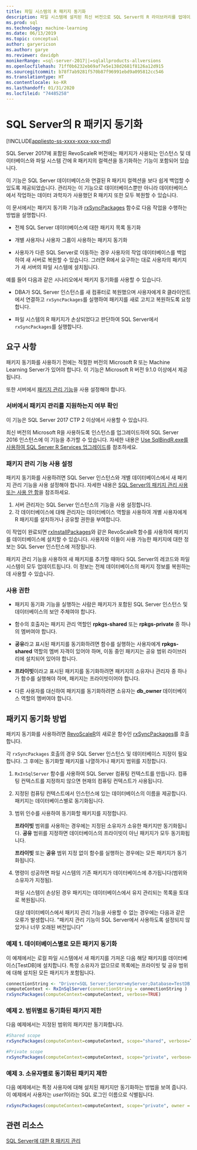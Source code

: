 ```yaml
---
title: 파일 시스템의 R 패키지 동기화
description: 파일 시스템에 설치된 최신 버전으로 SQL Server의 R 라이브러리를 업데이트합니다.
ms.prod: sql
ms.technology: machine-learning
ms.date: 06/13/2019
ms.topic: conceptual
author: garyericson
ms.author: garye
ms.reviewer: davidph
monikerRange: =sql-server-2017||=sqlallproducts-allversions
ms.openlocfilehash: 71ff0b6232eb69af7e5e138d2681f8126a12d915
ms.sourcegitcommit: b78f7ab9281f570b87f96991ebd9a095812cc546
ms.translationtype: HT
ms.contentlocale: ko-KR
ms.lasthandoff: 01/31/2020
ms.locfileid: "74485258"
---
```

# <a name="r-package-synchronization-for-sql-server"></a>SQL Server의 R 패키지 동기화
[!INCLUDE[appliesto-ss-xxxx-xxxx-xxx-md](../../includes/appliesto-ss-xxxx-xxxx-xxx-md.md)]

SQL Server 2017에 포함된 RevoScaleR 버전에는 패키지가 사용되는 인스턴스 및 데이터베이스와 파일 시스템 간에 R 패키지의 컬렉션을 동기화하는 기능이 포함되어 있습니다.

이 기능은 SQL Server 데이터베이스와 연결된 R 패키지 컬렉션을 보다 쉽게 백업할 수 있도록 제공되었습니다. 관리자는 이 기능으로 데이터베이스뿐만 아니라 데이터베이스에서 작업하는 데이터 과학자가 사용했던 R 패키지 또한 모두 복원할 수 있습니다.

이 문서에서는 패키지 동기화 기능과 [rxSyncPackages](https://docs.microsoft.com/machine-learning-server/r-reference/revoscaler/rxsyncpackages) 함수로 다음 작업을 수행하는 방법을 설명합니다.

+ 전체 SQL Server 데이터베이스에 대한 패키지 목록 동기화

+ 개별 사용자나 사용자 그룹이 사용하는 패키지 동기화

+ 사용자가 다른 SQL Server로 이동하는 경우 사용자의 작업 데이터베이스를 백업하여 새 서버로 복원할 수 있습니다. 그러면 R에서 요구하는 대로 사용자의 패키지가 새 서버의 파일 시스템에 설치됩니다.

예를 들어 다음과 같은 시나리오에서 패키지 동기화를 사용할 수 있습니다.

+ DBA가 SQL Server 인스턴스를 새 컴퓨터로 복원했으며 사용자에게 R 클라이언트에서 연결하고 `rxSyncPackages`를 실행하여 패키지를 새로 고치고 복원하도록 요청합니다.

+ 파일 시스템의 R 패키지가 손상되었다고 판단하여 SQL Server에서 `rxSyncPackages`를 실행합니다.

## <a name="requirements"></a>요구 사항

패키지 동기화를 사용하기 전에는 적절한 버전의 Microsoft R 또는 Machine Learning Server가 있어야 합니다. 이 기능은 Microsoft R 버전 9.1.0 이상에서 제공됩니다. 

또한 서버에서 [패키지 관리 기능](r-package-how-to-enable-or-disable.md)을 사용 설정해야 합니다.

### <a name="determine-whether-your-server-supports-package-management"></a>서버에서 패키지 관리를 지원하는지 여부 확인

이 기능은 SQL Server 2017 CTP 2 이상에서 사용할 수 있습니다.

최신 버전의 Microsoft R을 사용하도록 인스턴스를 업그레이드하여 SQL Server 2016 인스턴스에 이 기능을 추가할 수 있습니다. 자세한 내용은 [Use SqlBindR.exe를 사용하여 SQL Server R Services 업그레이드](../install/upgrade-r-and-python.md)를 참조하세요.

### <a name="enable-the-package-management-feature"></a>패키지 관리 기능 사용 설정

패키지 동기화를 사용하려면 SQL Server 인스턴스와 개별 데이터베이스에서 새 패키지 관리 기능을 사용 설정해야 합니다. 자세한 내용은 [SQL Server의 패키지 관리 사용 또는 사용 안 함](r-package-how-to-enable-or-disable.md)을 참조하세요.

1. 서버 관리자는 SQL Server 인스턴스의 기능을 사용 설정합니다.
2. 각 데이터베이스에 대해 관리자는 데이터베이스 역할을 사용하여 개별 사용자에게 R 패키지를 설치하거나 공유할 권한을 부여합니다.

이 작업이 완료되면 [rxInstallPackages](https://docs.microsoft.com/machine-learning-server/r-reference/revoscaler/rxinstallpackages)와 같은 RevoScaleR 함수를 사용하여 패키지를 데이터베이스에 설치할 수 있습니다.  사용자와 이들이 사용 가능한 패키지에 대한 정보는 SQL Server 인스턴스에 저장됩니다. 

패키지 관리 기능을 사용하여 새 패키지를 추가할 때마다 SQL Server의 레코드와 파일 시스템이 모두 업데이트됩니다. 이 정보는 전체 데이터베이스의 패키지 정보를 복원하는 데 사용할 수 있습니다.

### <a name="permissions"></a>사용 권한

+ 패키지 동기화 기능을 실행하는 사람은 패키지가 포함된 SQL Server 인스턴스 및 데이터베이스의 보안 주체여야 합니다.

+ 함수의 호출자는 패키지 관리 역할인 **rpkgs-shared** 또는 **rpkgs-private** 중 하나의 멤버여야 합니다.

+ **공유**라고 표시된 패키지를 동기화하려면 함수를 실행하는 사용자에게 **rpkgs-shared** 역할의 멤버 자격이 있어야 하며, 이동 중인 패키지는 공유 범위 라이브러리에 설치되어 있어야 합니다.

+ **프라이빗**이라고 표시된 패키지를 동기화하려면 패키지의 소유자나 관리자 중 하나가 함수를 실행해야 하며, 패키지는 프라이빗이어야 합니다.

+ 다른 사용자를 대신하여 패키지를 동기화하려면 소유자는 **db_owner** 데이터베이스 역할의 멤버여야 합니다.

## <a name="how-package-synchronization-works"></a>패키지 동기화 방법

패키지 동기화를 사용하려면 [RevoScaleR](https://docs.microsoft.com/machine-learning-server/r-reference/revoscaler/revoscaler)의 새로운 함수인 [rxSyncPackages](https://docs.microsoft.com/r-server/r-reference/revoscaler/rxsyncpackages)를 호출합니다. 

각 `rxSyncPackages` 호출의 경우 SQL Server 인스턴스 및 데이터베이스 지정이 필요합니다. 그 후에는 동기화할 패키지를 나열하거나 패키지 범위를 지정합니다.

1. `RxInSqlServer` 함수를 사용하여 SQL Server 컴퓨팅 컨텍스트를 만듭니다. 컴퓨팅 컨텍스트를 지정하지 않으면 현재의 컴퓨팅 컨텍스트가 사용됩니다.

2. 지정된 컴퓨팅 컨텍스트에서 인스턴스에 있는 데이터베이스의 이름을 제공합니다. 패키지는 데이터베이스별로 동기화됩니다.

3. 범위 인수를 사용하여 동기화할 패키지를 지정합니다.

    **프라이빗** 범위를 사용하는 경우에는 지정된 소유자가 소유한 패키지만 동기화됩니다. **공유** 범위를 지정하면 데이터베이스의 프라이빗이 아닌 패키지가 모두 동기화됩니다. 
    
    **프라이빗** 또는 **공유** 범위 지정 없이 함수를 실행하는 경우에는 모든 패키지가 동기화됩니다.

4. 명령이 성공하면 파일 시스템의 기존 패키지가 데이터베이스에 추가됩니다(범위와 소유자가 지정됨).

    파일 시스템이 손상된 경우 패키지는 데이터베이스에서 유지 관리되는 목록을 토대로 복원됩니다.

    대상 데이터베이스에서 패키지 관리 기능을 사용할 수 없는 경우에는 다음과 같은 오류가 발생합니다. "패키지 관리 기능이 SQL Server에서 사용하도록 설정되지 않았거나 너무 오래된 버전입니다"

### <a name="example-1-synchronize-all-package-by-database"></a>예제 1. 데이터베이스별로 모든 패키지 동기화

이 예제에서는 로컬 파일 시스템에서 새 패키지를 가져온 다음 해당 패키지를 데이터베이스[TestDB]에 설치합니다. 특정 소유자가 없으므로 목록에는 프라이빗 및 공유 범위에 대해 설치된 모든 패키지가 포함됩니다.

```R
connectionString <- "Driver=SQL Server;Server=myServer;Database=TestDB;Trusted_Connection=True;"
computeContext <- RxInSqlServer(connectionString = connectionString )
rxSyncPackages(computeContext=computeContext, verbose=TRUE)
```

### <a name="example-2-restrict-synchronized-packages-by-scope"></a>예제 2. 범위별로 동기화된 패키지 제한

다음 예제에서는 지정된 범위의 패키지만 동기화합니다.

```R
#Shared scope
rxSyncPackages(computeContext=computeContext, scope="shared", verbose=TRUE)

#Private scope
rxSyncPackages(computeContext=computeContext, scope="private", verbose=TRUE)
```

### <a name="example-3-restrict-synchronized-packages-by-owner"></a>예제 3. 소유자별로 동기화된 패키지 제한

다음 예제에서는 특정 사용자에 대해 설치된 패키지만 동기화하는 방법을 보여 줍니다. 이 예제에서 사용자는 *user1*이라는 SQL 로그인 이름으로 식별됩니다.

```R
rxSyncPackages(computeContext=computeContext, scope="private", owner = "user1", verbose=TRUE))
```

## <a name="related-resources"></a>관련 리소스

[SQL Server에 대한 R 패키지 관리](install-additional-r-packages-on-sql-server.md)